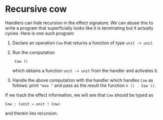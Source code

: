 # Recursive cow

Handlers can hide recursion in the effect signature. We can abuse this to write
a program that superficially looks like it is terminating but it actually
cycles. Here is one such program:

1. Declare an operation `Cow` that returns a function of type `unit -> unit`.

2. Run the computation

        Cow ()

   which obtains a function `unit -> unit` from the handler and activates it.

3. Handle the above computation with the handler which handles `Cow` as follows:
   print `"moo "` and pass as the result the function `λ () . Cow ()`.

If we track the effect information, we will see that `Cow` should be typed as

    Cow : (unit → unit ! Cow)

and therein lies recursion.
